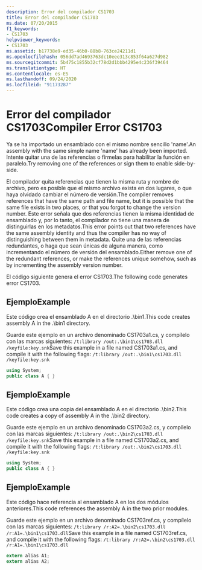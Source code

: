 ```yaml
---
description: Error del compilador CS1703
title: Error del compilador CS1703
ms.date: 07/20/2015
f1_keywords:
- CS1703
helpviewer_keywords:
- CS1703
ms.assetid: b17738e9-ed35-46b0-88b8-763ce24211d1
ms.openlocfilehash: 056dd7ad4693763dc10eee313c853f64a627d982
ms.sourcegitcommit: 5b475c1855b32cf78d2d1bbb4295e4c236f39464
ms.translationtype: HT
ms.contentlocale: es-ES
ms.lasthandoff: 09/24/2020
ms.locfileid: "91173287"
---
```

# <a name="compiler-error-cs1703"></a><span data-ttu-id="2bce4-103">Error del compilador CS1703</span><span class="sxs-lookup"><span data-stu-id="2bce4-103">Compiler Error CS1703</span></span>

<span data-ttu-id="2bce4-104">Ya se ha importado un ensamblado con el mismo nombre sencillo 'name'.</span><span class="sxs-lookup"><span data-stu-id="2bce4-104">An assembly with the same simple name 'name' has already been imported.</span></span> <span data-ttu-id="2bce4-105">Intente quitar una de las referencias o fírmelas para habilitar la función en paralelo.</span><span class="sxs-lookup"><span data-stu-id="2bce4-105">Try removing one of the references or sign them to enable side-by-side.</span></span>  
  
 <span data-ttu-id="2bce4-106">El compilador quita referencias que tienen la misma ruta y nombre de archivo, pero es posible que el mismo archivo exista en dos lugares, o que haya olvidado cambiar el número de versión.</span><span class="sxs-lookup"><span data-stu-id="2bce4-106">The compiler removes references that have the same path and file name, but it is possible that the same file exists in two places, or that you forgot to change the version number.</span></span> <span data-ttu-id="2bce4-107">Este error señala que dos referencias tienen la misma identidad de ensamblado y, por lo tanto, el compilador no tiene una manera de distinguirlas en los metadatos.</span><span class="sxs-lookup"><span data-stu-id="2bce4-107">This error points out that two references have the same assembly identity and thus the compiler has no way of distinguishing between them in metadata.</span></span> <span data-ttu-id="2bce4-108">Quite una de las referencias redundantes, o haga que sean únicas de alguna manera, como incrementando el número de versión del ensamblado.</span><span class="sxs-lookup"><span data-stu-id="2bce4-108">Either remove one of the redundant references, or make the references unique somehow, such as by incrementing the assembly version number.</span></span>  
  
 <span data-ttu-id="2bce4-109">El código siguiente genera el error CS1703.</span><span class="sxs-lookup"><span data-stu-id="2bce4-109">The following code generates error CS1703.</span></span>  
  
## <a name="example"></a><span data-ttu-id="2bce4-110">Ejemplo</span><span class="sxs-lookup"><span data-stu-id="2bce4-110">Example</span></span>  

 <span data-ttu-id="2bce4-111">Este código crea el ensamblado A en el directorio .\bin1.</span><span class="sxs-lookup"><span data-stu-id="2bce4-111">This code creates assembly A in the .\bin1 directory.</span></span>  
  
 <span data-ttu-id="2bce4-112">Guarde este ejemplo en un archivo denominado CS1703a1.cs, y compílelo con las marcas siguientes: `/t:library /out:.\bin1\cs1703.dll /keyfile:key.snk`</span><span class="sxs-lookup"><span data-stu-id="2bce4-112">Save this example in a file named CS1703a1.cs, and compile it with the following flags: `/t:library /out:.\bin1\cs1703.dll /keyfile:key.snk`</span></span>  
  
```csharp  
using System;  
public class A { }  
```  
  
## <a name="example"></a><span data-ttu-id="2bce4-113">Ejemplo</span><span class="sxs-lookup"><span data-stu-id="2bce4-113">Example</span></span>  

 <span data-ttu-id="2bce4-114">Este código crea una copia del ensamblado A en el directorio .\bin2.</span><span class="sxs-lookup"><span data-stu-id="2bce4-114">This code creates a copy of assembly A in the .\bin2 directory.</span></span>  
  
 <span data-ttu-id="2bce4-115">Guarde este ejemplo en un archivo denominado CS1703a2.cs, y compílelo con las marcas siguientes: `/t:library /out:.\bin2\cs1703.dll /keyfile:key.snk`</span><span class="sxs-lookup"><span data-stu-id="2bce4-115">Save this example in a file named CS1703a2.cs, and compile it with the following flags: `/t:library /out:.\bin2\cs1703.dll /keyfile:key.snk`</span></span>  
  
```csharp  
using System;  
public class A { }  
```  
  
## <a name="example"></a><span data-ttu-id="2bce4-116">Ejemplo</span><span class="sxs-lookup"><span data-stu-id="2bce4-116">Example</span></span>  

 <span data-ttu-id="2bce4-117">Este código hace referencia al ensamblado A en los dos módulos anteriores.</span><span class="sxs-lookup"><span data-stu-id="2bce4-117">This code references the assembly A in the two prior modules.</span></span>  
  
 <span data-ttu-id="2bce4-118">Guarde este ejemplo en un archivo denominado CS1703ref.cs, y compílelo con las marcas siguientes: `/t:library /r:A2=.\bin2\cs1703.dll /r:A1=.\bin1\cs1703.dll`</span><span class="sxs-lookup"><span data-stu-id="2bce4-118">Save this example in a file named CS1703ref.cs, and compile it with the following flags: `/t:library /r:A2=.\bin2\cs1703.dll /r:A1=.\bin1\cs1703.dll`</span></span>  
  
```csharp  
extern alias A1;  
extern alias A2;  
```
